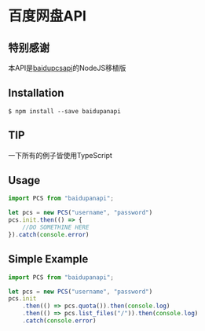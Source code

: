 百度网盘API
====================================

特别感谢
------------
本API是[baidupcsapi](https://github.com/ly0/baidupcsapi)的NodeJS移植版

Installation
------------
```shell
$ npm install --save baidupanapi
```

TIP
------------
一下所有的例子皆使用TypeScript

Usage
------------
```TypeScript
import PCS from "baidupanapi";

let pcs = new PCS("username", "password")
pcs.init.then(() => {
    //DO SOMETHINE HERE
}).catch(console.error)
```

Simple Example
-----------
```TypeScript
import PCS from "baidupanapi";

let pcs = new PCS("username", "password")
pcs.init
    .then(() => pcs.quota()).then(console.log)
    .then(() => pcs.list_files("/")).then(console.log)
    .catch(console.error)